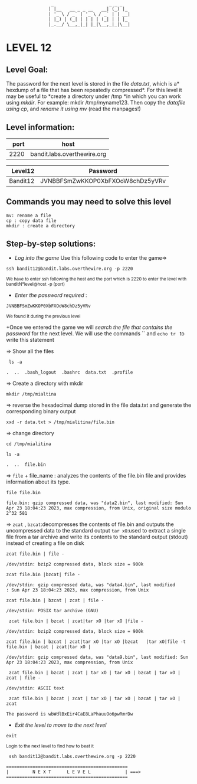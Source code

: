                      _                     _ _ _
                    | |__   __ _ _ __   __| (_) |_
                    | '_ \ / _` | '_ \ / _` | | __|
                    | |_) | (_| | | | | (_| | | |_
                    |_.__/ \__,_|_| |_|\__,_|_|\__|  



# LEVEL 12

## Level Goal:

The password for the next level is stored in the file *data.txt*, which is a* hexdump of a file that has been repeatedly compressed*.
For this level it may be useful to *create a directory under /tmp *in which you can work using *mkdir*. For example: mkdir /tmp/myname123.
Then copy the *datafile using cp*, and *rename it using mv* (read the manpages!)



## Level information:

| port |             host               |
|-----:|--------------------------------|
| 2220 |  bandit.labs.overthewire.org   |

| Level12   |    Password                          |
|-------:  |---------------------------------------|
| Bandit12 |   JVNBBFSmZwKKOP0XbFXOoW8chDz5yVRv    |

## Commands you may need to solve this level

```
mv: rename a file
cp : copy data file 
mkdir : create a directory 

```

## Step-by-step solutions:

+ *Log into the game* 
 Use this following code to enter the game=>
```
ssh bandit12@bandit.labs.overthewire.org -p 2220
```
<sub>We have to enter ssh following the host and the port which is 2220 to enter the level  with banditN°level@host -p (port)</sub>

+ *Enter the password required* : 
```
JVNBBFSmZwKKOP0XbFXOoW8chDz5yVRv
```
<sub>We found it during the previous level</sub>

+Once we entered the game we will *search the file that contains the password* for the next level. 
We will use the commands  `` and `echo tr ` to write this statement


=> Show all the files 
``` 
 ls -a

```
```
.  ..  .bash_logout  .bashrc  data.txt  .profile
```

=> Create a directory with mkdir 
```
mkdir /tmp/mialtina
``` 

=>  reverse the hexadecimal dump stored in the file data.txt and generate the corresponding binary output
```
xxd -r data.txt > /tmp/mialitina/file.bin

```
=> change directory 
```
cd /tmp/mialitina
```

```
ls -a
```
```
.  ..  file.bin
```
=>  `file` + file_name : analyzes the contents of the file.bin file and provides information about its type.
```
file file.bin
```
```
file.bin: gzip compressed data, was "data2.bin", last modified: Sun Apr 23 18:04:23 2023, max compression, from Unix, original size modulo 2^32 581
```
=> `zcat` , `bzcat`:decompresses the contents of file.bin and outputs the uncompressed data to the standard output
    `tar xO`:used to extract a single file from a tar archive and write its contents to the standard output (stdout) instead of creating a file on disk
```
zcat file.bin | file -
```
```
/dev/stdin: bzip2 compressed data, block size = 900k
```

```
zcat file.bin |bzcat| file -
```
```
/dev/stdin: gzip compressed data, was "data4.bin", last modified
: Sun Apr 23 18:04:23 2023, max compression, from Unix
```

```
zcat file.bin | bzcat | zcat | file -
```

```
/dev/stdin: POSIX tar archive (GNU)
```


```
 zcat file.bin | bzcat | zcat|tar xO |tar xO |file -
```
```
/dev/stdin: bzip2 compressed data, block size = 900k
```

```
zcat file.bin | bzcat | zcat|tar xO |tar xO |bzcat   |tar xO|file -t file.bin | bzcat | zcat|tar xO |
```
```
/dev/stdin: gzip compressed data, was "data9.bin", last modified: Sun Apr 23 18:04:23 2023, max compression, from Unix
```


```
 zcat file.bin | bzcat | zcat | tar xO | tar xO | bzcat | tar xO | zcat | file -
```
```
/dev/stdin: ASCII text
```

```
 zcat file.bin | bzcat | zcat | tar xO | tar xO | bzcat | tar xO | zcat
```
```
The password is wbWdlBxEir4CaE8LaPhauuOo6pwRmrDw
```



+ *Exit the level to move to the next level*
```
exit

```
<sub>Login to the next level to find how to beat it</sub>

```
 ssh bandit12@bandit.labs.overthewire.org -p 2220

```
```
==============================================
|         N E X T      L E V E L             | ===>
==============================================    
```
